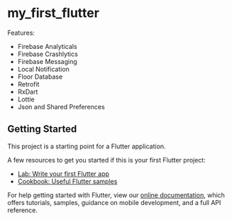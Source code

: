 # my_first_flutter

Features:
- Firebase Analyticals
- Firebase Crashlytics
- Firebase Messaging
- Local Notification
- Floor Database 
- Retrofit
- RxDart
- Lottie
- Json and Shared Preferences

## Getting Started

This project is a starting point for a Flutter application.

A few resources to get you started if this is your first Flutter project:

- [Lab: Write your first Flutter app](https://flutter.dev/docs/get-started/codelab)
- [Cookbook: Useful Flutter samples](https://flutter.dev/docs/cookbook)

For help getting started with Flutter, view our
[online documentation](https://flutter.dev/docs), which offers tutorials,
samples, guidance on mobile development, and a full API reference.
